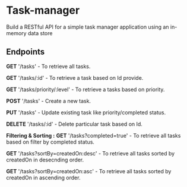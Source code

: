 # Task-manager
Build a RESTful API for a simple task manager application using an in-memory data store

## Endpoints
**GET** '/tasks'  -  To retrieve all tasks.

**GET** '/tasks/:id' -  To retrieve a task based on Id provide.

**GET** '/tasks/priority/:level' - To retrieve a tasks based on priority.

**POST** '/tasks' - Create a new task.

**PUT** '/tasks' - Update existing task like priority/completed status.

**DELETE** '/tasks/:id' - Delete particular task based on Id.

**Filtering & Sorting :** 
**GET** '/tasks?completed=true'  -  To retrieve all tasks based on filter by completed status.

**GET** '/tasks?sortBy=createdOn:desc' - To retrieve all tasks sorted by createdOn in desecnding order.

**GET** '/tasks?sortBy=createdOn:asc' - To retrieve all tasks sorted by createdOn in ascending order.


